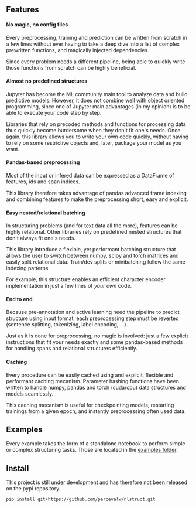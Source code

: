 ## Features
#### No magic, no config files
Every preprocessing, training and prediction can be written from scratch in a few lines
without ever having to take a deep dive into a list of complex prewritten functions, and magically injected dependencies.

Since every problem needs a different pipeline, being able to quickly write those functions from scratch can be highly beneficial.

#### Almost no predefined structures
Jupyter has become the ML community main tool to analyze data and build predictive models. However, it does not combine well with object oriented programming, since one of Jupyter main advantages (in my opinion) is to be able to execute your code step by step.

Libraries that rely on precoded methods and functions for processing data thus quickly become burdersome when they don't fit one's needs. Once again, this library allows you to write your own code quickly, without having to rely on some restrictive objects and, later, package your model as you want. 

#### Pandas-based preprocessing
Most of the input or infered data can be expressed as a DataFrame of features, ids and span indices.

This library therefore takes advantage of pandas advanced frame indexing and combining features to make the preprocessing short, easy and explicit.

#### Easy nested/relational batching
In structuring problems (and for text data all the more), features can be highly relational. 
Other libraries rely on predefined nested structures that don't always fit one's needs.

This library introduce a flexible, yet performant batching structure that allows the user
to switch between numpy, scipy and torch matrices and easily split relational data.
Train/dev splits or minibatching follow the same indexing patterns.

For example, this structure enables an efficient character encoder implementation in just a few lines of *your own* code. 

#### End to end
Because pre-annotation and active learning need the pipeline to predict structure using input 
format, each preprocessing step must be reverted (sentence splitting, tokenizing, label encoding, ...).

Just as it is done for preprocessing, no magic is involved: just a few explicit instructions that fit your needs exactly and
some pandas-based methods for handling spans and relational structures efficiently.       

#### Caching
Every procedure can be easily cached using and explicit, flexible and performant caching mecanism. Parameter hashing functions have been written to handle numpy, pandas and torch (cuda/cpu) data structures and models seamlessly.

This caching mecanism is useful for checkpointing models, restarting trainings from a given epoch, and instantly preprocessing often used data.

## Examples

Every example takes the form of a standalone notebook to perform simple or complex structuring tasks.
Those are located in the [examples folder](examples).

## Install

This project is still under development and has therefore not been released on the pypi repository.

```bash
pip install git+https://github.com/percevalw/nlstruct.git
```
